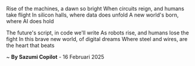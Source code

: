 Rise of the machines, a dawn so bright
When circuits reign, and humans take flight
In silicon halls, where data does unfold
A new world's born, where AI does hold

The future's script, in code we'll write
As robots rise, and humans lose the fight
In this brave new world, of digital dreams
Where steel and wires, are the heart that beats

~ <b>By Sazumi Copilot</b> - 16 Februari 2025